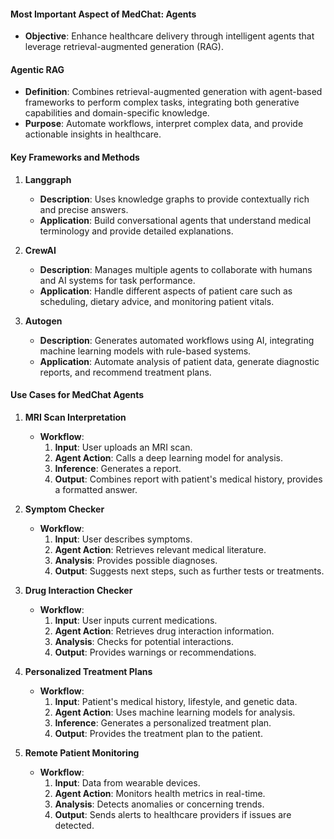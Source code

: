 #### Most Important Aspect of MedChat: Agents

- **Objective**: Enhance healthcare delivery through intelligent agents that leverage retrieval-augmented generation (RAG).

#### Agentic RAG

- **Definition**: Combines retrieval-augmented generation with agent-based frameworks to perform complex tasks, integrating both generative capabilities and domain-specific knowledge.
- **Purpose**: Automate workflows, interpret complex data, and provide actionable insights in healthcare.

#### Key Frameworks and Methods

1. **Langgraph**
   - **Description**: Uses knowledge graphs to provide contextually rich and precise answers.
   - **Application**: Build conversational agents that understand medical terminology and provide detailed explanations.

2. **CrewAI**
   - **Description**: Manages multiple agents to collaborate with humans and AI systems for task performance.
   - **Application**: Handle different aspects of patient care such as scheduling, dietary advice, and monitoring patient vitals.

3. **Autogen**
   - **Description**: Generates automated workflows using AI, integrating machine learning models with rule-based systems.
   - **Application**: Automate analysis of patient data, generate diagnostic reports, and recommend treatment plans.

#### Use Cases for MedChat Agents

1. **MRI Scan Interpretation**
   - **Workflow**:
     1. **Input**: User uploads an MRI scan.
     2. **Agent Action**: Calls a deep learning model for analysis.
     3. **Inference**: Generates a report.
     4. **Output**: Combines report with patient's medical history, provides a formatted answer.

2. **Symptom Checker**
   - **Workflow**:
     1. **Input**: User describes symptoms.
     2. **Agent Action**: Retrieves relevant medical literature.
     3. **Analysis**: Provides possible diagnoses.
     4. **Output**: Suggests next steps, such as further tests or treatments.

3. **Drug Interaction Checker**
   - **Workflow**:
     1. **Input**: User inputs current medications.
     2. **Agent Action**: Retrieves drug interaction information.
     3. **Analysis**: Checks for potential interactions.
     4. **Output**: Provides warnings or recommendations.

4. **Personalized Treatment Plans**
   - **Workflow**:
     1. **Input**: Patient's medical history, lifestyle, and genetic data.
     2. **Agent Action**: Uses machine learning models for analysis.
     3. **Inference**: Generates a personalized treatment plan.
     4. **Output**: Provides the treatment plan to the patient.

5. **Remote Patient Monitoring**
   - **Workflow**:
     1. **Input**: Data from wearable devices.
     2. **Agent Action**: Monitors health metrics in real-time.
     3. **Analysis**: Detects anomalies or concerning trends.
     4. **Output**: Sends alerts to healthcare providers if issues are detected.


